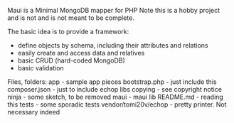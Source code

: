 Maui is a Minimal MongoDB mapper for PHP
Note this is a hobby project and is not and is not meant to be complete.

The basic idea is to provide a framework:
 - define objects by schema, including their attributes and relations
 - easily create and access data and relatives
 - basic CRUD (hard-coded MongoDB)
 - basic validation

Files, folders:
 app - sample app pieces
 bootstrap.php - just include this
 composer.json - just to include echop libs
 copying - see copyright notice
 ninja - some sketch, to be removed
 maui - maui lib
 README.md - reading this
 tests - some sporadic tests
 vendor/tomi20v/echop - pretty printer. Not necessary indeed
